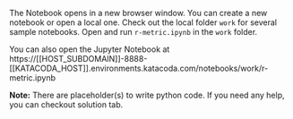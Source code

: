 The Notebook opens in a new browser window. You can create a new notebook or open a local one. Check out the local folder `work` for several sample notebooks. Open and run `r-metric.ipynb` in the `work` folder.

You can also open the Jupyter Notebook at https://[[HOST_SUBDOMAIN]]-8888-[[KATACODA_HOST]].environments.katacoda.com/notebooks/work/r-metric.ipynb

**Note:**
There are placeholder(s) to write python code. If you need any help, you can checkout solution tab.
